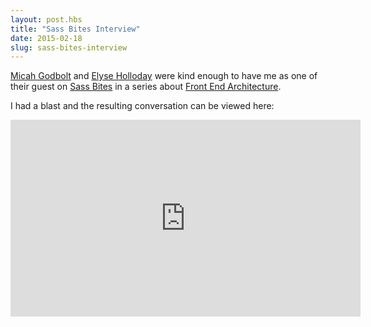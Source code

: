 ```yaml
---
layout: post.hbs
title: "Sass Bites Interview"
date: 2015-02-18
slug: sass-bites-interview
---
```


[Micah Godbolt](https://twitter.com/micahgodbolt) and [Elyse Holloday](https://twitter.com/elyseholladay) were kind enough to have me as one of their guest on [Sass Bites](https://www.youtube.com/user/sassbites) in a series about [Front End Architecture](https://github.com/micahgodbolt/front-end-architecture).

I had a blast and the resulting conversation can be viewed here:

<iframe width="560" height="315" src="https://www.youtube.com/embed/YoriXiaviCE" frameborder="0" allowfullscreen></iframe>
